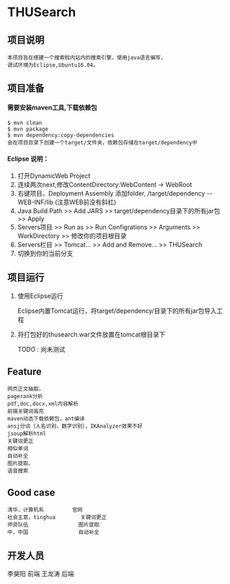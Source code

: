 # THUSearch


## 项目说明

	本项目旨在搭建一个搜索校内站内的搜索引擎，使用java语言编写，
	调试环境为Eclipse,Ubuntu16.04。


## 项目准备


#### 需要安装maven工具,下载依赖包

	$ mvn clean
	$ mvn package
	$ mvn dependency:copy-dependencies
	会在项目目录下创建一个target/文件夹，依赖包存储在target/dependency中


#### Eclipse 说明：

1. 打开DynamicWeb Project
2. 连续两次next,修改ContentDirectory:WebContent -> WebRoot
3. 右键项目，Deployment Assembly 添加folder, /target/dependency -- WEB-INF/lib (注意WEB前没有斜杠)
4. Java Build Path >> Add JARS >> target/dependency目录下的所有jar包 >> Apply
5. Servers项目 >> Run as >> Run Configrations >> Arguments >> WorkDirectory >> 修改你的项目根目录
6. Servers栏目 >> Tomcat... >> Add and Remove... >> THUSearch
7. 切换到你的当前分支


## 项目运行

1. 使用Eclipse运行

	Eclipse内置Tomcat运行，将target/dependency/目录下的所有jar包导入工程
	
2. 将打包好的thusearch.war文件放置在tomcat根目录下

	TODO : 尚未测试


## Feature

	网页正文抽取，
	pagerank分析
	pdf,doc,docx,xml内容解析
	前端关键词高亮
	maven动态下载依赖包，ant编译
	ansj分词（人名识别，数字识别），IKAnalyzer效果不好
	jsoup解析html
	关键词更正
	相似单词
	自动补全
	图片提取、
	语音搜索


## Good case

	清华，计算机系			官网
	社会主意，tinghua		关键词更正
	师资队伍				图片提取
	中，中国				自动补全
	

## 开发人员

李昊阳 前端 
王龙涛 后端 

